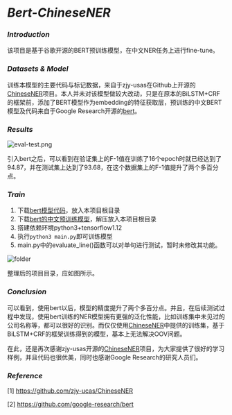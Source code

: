 # *Bert-ChineseNER*

### *Introduction*

该项目是基于谷歌开源的BERT预训练模型，在中文NER任务上进行fine-tune。

### *Datasets & Model*

训练本模型的主要代码与标记数据，来自于zjy-usas在Github上开源的[ChineseNER](https://github.com/zjy-ucas/ChineseNER)项目。本人并未对该模型做较大改动，只是在原本的BiLSTM+CRF的框架前，添加了BERT模型作为embedding的特征获取层，预训练的中文BERT模型及代码来自于Google Research开源的[bert](https://github.com/google-research/bert)。

### *Results*

![eval-test.png](https://github.com/yumath/Bert-ChineseNER/blob/master/pictures/results.png)

引入bert之后，可以看到在验证集上的F-1值在训练了16个epoch时就已经达到了94.87，并在测试集上达到了93.68，在这个数据集上的F-1值提升了两个多百分点。

### *Train*

1. 下载[bert模型代码](https://github.com/google-research/bert)，放入本项目根目录
2. 下载[bert的中文预训练模型](https://storage.googleapis.com/bert_models/2018_11_03/chinese_L-12_H-768_A-12.zip)，解压放入本项目根目录
3. 搭建依赖环境python3+tensorflow1.12
4. 执行`python3 main.py`即可训练模型
5. main.py中的evaluate_line()函数可以对单句进行测试，暂时未修改其功能。

![folder](https://github.com/yumath/Bert-ChineseNER/blob/master/pictures/folder.png)

整理后的项目目录，应如图所示。

### *Conclusion*

可以看到，使用bert以后，模型的精度提升了两个多百分点。并且，在后续测试过程中发现，使用bert训练的NER模型拥有更强的泛化性能，比如训练集中未见过的公司名称等，都可以很好的识别。而仅仅使用[ChineseNER](https://github.com/zjy-ucas/ChineseNER)中提供的训练集，基于BiLSTM+CRF的框架训练得到的模型，基本上无法解决OOV问题。

在此，还是再次感谢zjy-usas开源的[ChineseNER](https://github.com/zjy-ucas/ChineseNER)项目，为大家提供了很好的学习样例，并且代码也很优美，同时也感谢Google Research的研究人员们。

### *Reference*

[1]  https://github.com/zjy-ucas/ChineseNER

[2] https://github.com/google-research/bert